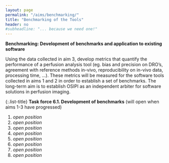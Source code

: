 ```yaml
---
layout: page
permalink: "/aims/benchmarking/"
title: "Benchmarking of the Tools"
header: no
#subheadline: "... because we need one!"
---
```


**Benchmarking: Development of benchmarks and application to existing software** 

Using the data collected in aim 3, develop metrics that quantify the performance of a perfusion analysis tool (eg. bias and precision on DRO’s, agreement with reference methods in-vivo, reproducibility on in-vivo data, processing time, …). These metrics will be measured for the software tools collected in aims 1 and 2 in order to establish a set of benchmarks. The long-term aim is to establish OSIPI as an independent arbiter for software solutions in perfusion imaging.

{:.list-title}
**Task force 6.1. Development of benchmarks** (will open when aims 1-3 have progressed)
1. *open position*
2. *open position*
3. *open position*
4. *open position*
5. *open position*
6. *open position*
7. *open position*
8. *open position*

